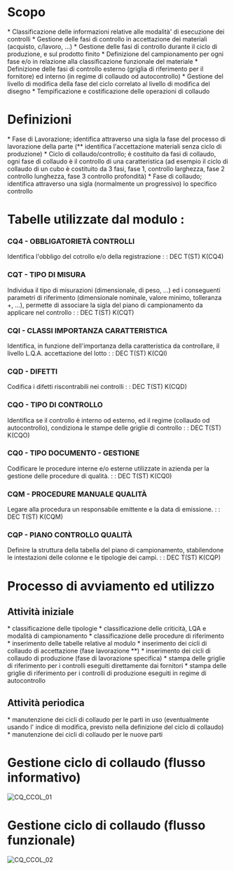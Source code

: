 # Scopo
 \* Classificazione delle informazioni relative alle modalità' di esecuzione dei controlli
 \* Gestione delle fasi di controllo in accettazione dei materiali (acquisto, c/lavoro, ...)
 \* Gestione delle fasi di controllo durante il ciclo di produzione, e sul prodotto finito
 \* Definizione  del campionamento per ogni fase e/o in  relazione alla  classificazione funzionale del materiale
 \* Definizione delle fasi di controllo esterno (griglia di riferimento per il fornitore) ed interno (in regime di collaudo od autocontrollo)
 \* Gestione del livello di modifica della fase del ciclo correlato al livello di modifica del disegno
 \* Tempificazione e costificazione delle operazioni di collaudo

# Definizioni
 \* Fase di Lavorazione; identifica attraverso una sigla la fase del processo di lavorazione della parte (\*\* identifica l'accettazione materiali senza ciclo di produzione)
 \* Ciclo di collaudo/controllo; è costituito da fasi di collaudo, ogni fase di collaudo è il controllo di una caratteristica (ad esempio il ciclo di collaudo di un cubo è costituito da 3 fasi, fase 1, controllo larghezza, fase 2 controllo lunghezza, fase 3 controllo profondità)
 \* Fase di collaudo; identifica attraverso una sigla (normalmente un progressivo) lo specifico controllo

# Tabelle utilizzate dal modulo : 
### CQ4 - OBBLIGATORIETÀ CONTROLLI
Identifica l'obbligo del cotrollo e/o della registrazione
  :  : DEC T(ST) K(CQ4)

### CQT - TIPO DI MISURA
Individua il tipo di misurazioni (dimensionale, di peso, ...) ed i conseguenti parametri di riferimento (dimensionale nominale, valore minimo, tolleranza +, ...), permette di associare la sigla del piano di campionamento da applicare nel controllo
 :  : DEC T(ST) K(CQT)

### CQI -  CLASSI IMPORTANZA CARATTERISTICA
Identifica, in funzione dell'importanza della caratteristica da controllare, il livello L.Q.A. accettazione del lotto
 :  : DEC T(ST) K(CQI)

### CQD - DIFETTI
Codifica i difetti riscontrabili nei controlli
 :  : DEC T(ST) K(CQD)

### CQO - TIPO DI CONTROLLO
Identifica se il controllo è interno od esterno, ed il regime (collaudo od autocontrollo), condiziona le stampe delle griglie di controllo
 :  : DEC T(ST) K(CQO)

### CQ0 - TIPO DOCUMENTO - GESTIONE
Codificare le procedure interne e/o esterne utilizzate in azienda per la gestione delle procedure di qualità.
 :  : DEC T(ST) K(CQ0)

### CQM - PROCEDURE MANUALE QUALITÀ
Legare alla procedura un responsabile emittente e la data di emissione.
 :  : DEC T(ST) K(CQM)

### CQP - PIANO CONTROLLO QUALITÀ
Definire la struttura della tabella del piano di campionamento, stabilendone le intestazioni delle colonne e le tipologie dei campi.
 :  : DEC T(ST) K(CQP)

# Processo di avviamento ed utilizzo
## Attività iniziale
 \* classificazione delle tipologie
 \* classificazione delle criticità, LQA e modalità di campionamento
 \* classificazione delle procedure di riferimento
 \* inserimento delle tabelle relative al modulo
 \* inserimento dei cicli di collaudo di accettazione (fase lavorazione \*\*)
 \* inserimento dei cicli di collaudo di produzione (fase di lavorazione specifica)
 \* stampa delle griglie di riferimento per i controlli eseguiti direttamente dai fornitori
 \* stampa delle griglie di riferimento per i controlli di produzione eseguiti in regime di autocontrollo


## Attività periodica
 \* manutenzione dei cicli di collaudo per le parti in uso (eventualmente usando l' indice di modifica, previsto nella definizione del ciclo di collaudo)
 \* manutenzione dei cicli di collaudo per le nuove parti


# Gestione ciclo di collaudo (flusso informativo)
![CQ_CCOL_01](http://doc.smeup.com/immagini/CQCCOL_01/CQ_CCOL_01.png)
# Gestione ciclo di collaudo (flusso funzionale)
![CQ_CCOL_02](http://doc.smeup.com/immagini/CQCCOL_01/CQ_CCOL_02.png)